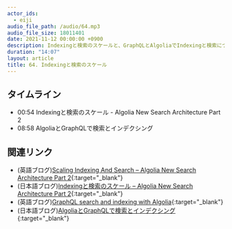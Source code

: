 ```yaml
---
actor_ids:
  - eiji
audio_file_path: /audio/64.mp3
audio_file_size: 18011401
date: 2021-11-12 00:00:00 +0900
description: Indexingと検索のスケールと、GraphQLとAlgoliaでIndexingと検索について話しました
duration: "14:07"
layout: article
title: 64. Indexingと検索のスケール
---
```


## タイムライン

- 00:54 Indexingと検索のスケール - Algolia New Search Architecture Part 2
- 08:58 AlgoliaとGraphQLで検索とインデクシング
  
## 関連リンク

- (英語ブログ)[Scaling Indexing And Search – Algolia New Search Architecture Part 2](http://highscalability.com/blog/2021/10/11/scaling-indexing-and-search-algolia-new-search-architecture.html){:target="_blank"}
- (日本語ブログ)[Indexingと検索のスケール – Algolia New Search Architecture Part 2](https://shinodogg.com/2021/11/09/algolia-new-search-architecture-part-2/){:target="_blank"}
- (英語ブログ)[GraphQL search and indexing with Algolia](https://www.algolia.com/blog/engineering/graphql-search-and-indexing-with-algolia/){:target="_blank"}
- (日本語ブログ)[AlgoliaとGraphQLで検索とインデクシング](https://shinodogg.com/2021/11/11/graphql-search-and-indexing-with-algolia/){:target="_blank"}
